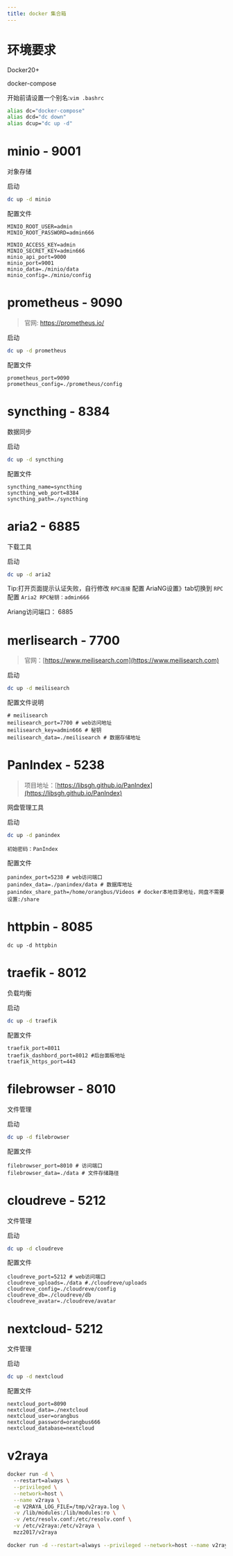 ```yaml
---
title: docker 集合箱
---
```


# 环境要求

Docker20+

docker-compose

开始前请设置一个别名:`vim .bashrc`

```bash
alias dc="docker-compose"
alias dcd="dc down"
alias dcup="dc up -d"
```

# minio - 9001

对象存储

启动

```bash
dc up -d minio
```

配置文件

```text
MINIO_ROOT_USER=admin
MINIO_ROOT_PASSWORD=admin666

MINIO_ACCESS_KEY=admin
MINIO_SECRET_KEY=admin666
minio_api_port=9000
minio_port=9001
minio_data=./minio/data
minio_config=./minio/config
```



# prometheus - 9090

> 官网: https://prometheus.io/

启动

```bash
dc up -d prometheus
```

配置文件

```text
prometheus_port=9090
prometheus_config=./prometheus/config
```



# syncthing - 8384

数据同步

启动

```bash
dc up -d syncthing
```

配置文件

```text
syncthing_name=syncthing
syncthing_web_port=8384
syncthing_path=./syncthing
```



# aria2 - 6885

下载工具

启动

```bash
dc up -d aria2
```

Tip:打开页面提示认证失败，自行修改 `RPC连接` 配置
AriaNG设置》tab切换到 `RPC` 配置 `Aria2 RPC秘钥：admin666`

Ariang访问端口： 6885

# merlisearch - 7700

> 官网：[https://www.meilisearch.com](https://www.meilisearch.com)

启动

```bash
dc up -d meilisearch
```

配置文件说明

```env
# meilisearch
meilisearch_port=7700 # web访问地址
meilisearch_key=admin666 # 秘钥
meilisearch_data=./meilisearch # 数据存储地址
```

# PanIndex - 5238

> 项目地址：[https://libsgh.github.io/PanIndex](https://libsgh.github.io/PanIndex) 

网盘管理工具

启动

```bash
dc up -d panindex
```

`初始密码：PanIndex`

配置文件

```text
panindex_port=5238 # web访问端口
panindex_data=./panindex/data # 数据库地址
panindex_share_path=/home/orangbus/Videos # docker本地目录地址，网盘不需要设置:/share
```

# httpbin - 8085

```
dc up -d httpbin
```

# traefik - 8012

负载均衡

启动

```bash
dc up -d traefik
```

配置文件

```text
traefik_port=8011
traefik_dashbord_port=8012 #后台面板地址
traefik_https_port=443
```

# filebrowser - 8010

文件管理

启动

```bash
dc up -d filebrowser
```

配置文件

```text
filebrowser_port=8010 # 访问端口
filebrowser_data=./data # 文件存储路径
```

# cloudreve - 5212

文件管理

启动

```bash
dc up -d cloudreve 
```

配置文件

```text
cloudreve_port=5212 # web访问端口
cloudreve_uploads=./data #./cloudreve/uploads
cloudreve_config=./cloudreve/config
cloudreve_db=./cloudreve/db
cloudreve_avatar=./cloudreve/avatar
```

# nextcloud- 5212

文件管理

启动

```bash
dc up -d nextcloud
```

配置文件

```text
nextcloud_port=8090
nextcloud_data=./nextcloud
nextcloud_user=orangbus
nextcloud_password=orangbus666
nextcloud_database=nextcloud
```

# v2raya

```bash
docker run -d \    
  --restart=always \
  --privileged \
  --network=host \
  --name v2raya \
  -e V2RAYA_LOG_FILE=/tmp/v2raya.log \
  -v /lib/modules:/lib/modules:ro \
  -v /etc/resolv.conf:/etc/resolv.conf \
  -v /etc/v2raya:/etc/v2raya \
  mzz2017/v2raya
  
docker run -d --restart=always --privileged --network=host --name v2raya -e V2RAYA_LOG_FILE=/tmp/v2raya.log -v /lib/modules:/lib/modules:ro -v /etc/resolv.conf:/etc/resolv.conf -v /etc/v2raya:/etc/v2raya mzz2017/v2raya
```



















